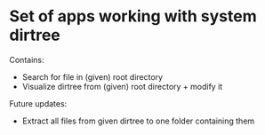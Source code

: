 # Set of apps working with system dirtree
Contains:

- Search for file in (given) root directory
- Visualize dirtree from (given) root directory + modify it

Future updates:

- Extract all files from given dirtree to one folder containing them

